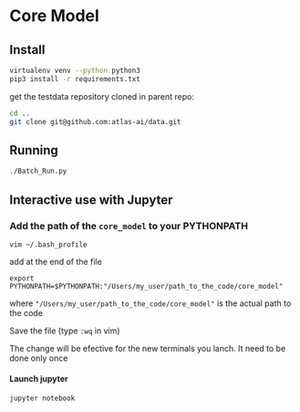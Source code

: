 # Core Model

## Install

```bash
virtualenv venv --python python3
pip3 install -r requirements.txt
```

get the testdata repository cloned in parent repo:

```bash
cd ..
git clone git@github.com:atlas-ai/data.git
```

## Running

```bash
./Batch_Run.py
```

## Interactive use with Jupyter

###  Add the path of the `core_model` to your PYTHONPATH


```
vim ~/.bash_profile 
```
add at the end of the file

```
export PYTHONPATH=$PYTHONPATH:"/Users/my_user/path_to_the_code/core_model"
```

where `"/Users/my_user/path_to_the_code/core_model"` is the actual path to the code

Save the file (type `:wq` in vim)

The change will be efective for the new terminals you lanch. It need to be done only once


#### Launch jupyter

```
jupyter notebook
```